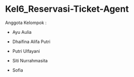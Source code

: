 # Kel6_Reservasi-Ticket-Agent
Anggota Kelompok :

- Ayu Aulia

- Dhaifina Alifa Putri

- Putri Ulfayani

- Siti Nurrahmasita

- Sofia
